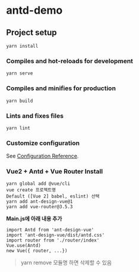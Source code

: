 # antd-demo

## Project setup
```
yarn install
```

### Compiles and hot-reloads for development
```
yarn serve
```

### Compiles and minifies for production
```
yarn build
```

### Lints and fixes files
```
yarn lint
```

### Customize configuration
See [Configuration Reference](https://cli.vuejs.org/config/).


### Vue2 + Antd + Vue Router Install
```
yarn global add @vue/cli
vue create 프로젝트명
Default ([Vue 2] babel, eslint) 선택
yarn add ant-design-vue@1
yarn add vue-router@3.5.3
```
**Main.js에 아래 내용 추가**
```
import Antd from 'ant-design-vue'
import 'ant-design-vue/dist/antd.css'
import router from './router/index'
Vue.use(Antd)
new Vue({ router, ...})
```

>yarn remove 모듈명 하면 삭제할 수 있음